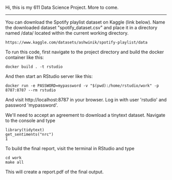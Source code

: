 Hi, this is my 611 Data Science Project. More to come.

*****************************************************

You can download the Spotify playlist dataset on Kaggle (link below). Name the downloaded dataset "spotify_dataset.csv" and place it in a directory named /data/ located within the current working directory.

```
https://www.kaggle.com/datasets/ashwinik/spotify-playlist/data
```

To run this code, first navigate to the project directory and build the docker container like this:

```
docker build . -t rstudio
```

And then start an RStudio server like this:

```
docker run -e PASSWORD=mypassword -v "$(pwd):/home/rstudio/work" -p 8787:8787 --rm rstudio
```

And visit http://localhost:8787 in your browser. Log in with user 'rstudio' and password 'mypassword'.

We'll need to accept an agreement to download a tinytext dataset. Navigate to the console and type

```
library(tidytext)
get_sentiments("nrc")
1
```

To build the final report, visit the terminal in RStudio and type

```
cd work
make all
```

This will create a report.pdf of the final output.